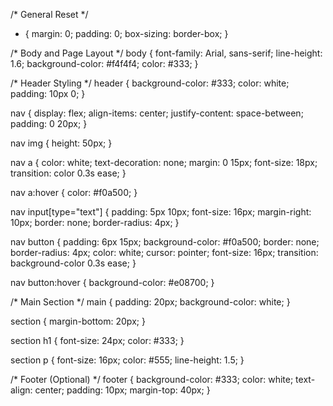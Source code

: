 /* General Reset */
* {
    margin: 0;
    padding: 0;
    box-sizing: border-box;
}

/* Body and Page Layout */
body {
    font-family: Arial, sans-serif;
    line-height: 1.6;
    background-color: #f4f4f4;
    color: #333;
}

/* Header Styling */
header {
    background-color: #333;
    color: white;
    padding: 10px 0;
}

nav {
    display: flex;
    align-items: center;
    justify-content: space-between;
    padding: 0 20px;
}

nav img {
    height: 50px;
}

nav a {
    color: white;
    text-decoration: none;
    margin: 0 15px;
    font-size: 18px;
    transition: color 0.3s ease;
}

nav a:hover {
    color: #f0a500;
}

nav input[type="text"] {
    padding: 5px 10px;
    font-size: 16px;
    margin-right: 10px;
    border: none;
    border-radius: 4px;
}

nav button {
    padding: 6px 15px;
    background-color: #f0a500;
    border: none;
    border-radius: 4px;
    color: white;
    cursor: pointer;
    font-size: 16px;
    transition: background-color 0.3s ease;
}

nav button:hover {
    background-color: #e08700;
}

/* Main Section */
main {
    padding: 20px;
    background-color: white;
}

section {
    margin-bottom: 20px;
}

section h1 {
    font-size: 24px;
    color: #333;
}

section p {
    font-size: 16px;
    color: #555;
    line-height: 1.5;
}

/* Footer (Optional) */
footer {
    background-color: #333;
    color: white;
    text-align: center;
    padding: 10px;
    margin-top: 40px;
}
